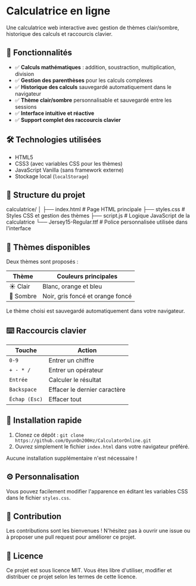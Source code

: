 # Calculatrice en ligne

Une calculatrice web interactive avec gestion de thèmes clair/sombre, historique des calculs et raccourcis clavier.

## 🚀 Fonctionnalités

- ✅ **Calculs mathématiques** : addition, soustraction, multiplication, division
- ✅ **Gestion des parenthèses** pour les calculs complexes
- ✅ **Historique des calculs** sauvegardé automatiquement dans le navigateur
- ✅ **Thème clair/sombre** personnalisable et sauvegardé entre les sessions
- ✅ **Interface intuitive et réactive**
- ✅ **Support complet des raccourcis clavier**

## 🛠️ Technologies utilisées

- HTML5
- CSS3 (avec variables CSS pour les thèmes)
- JavaScript Vanilla (sans framework externe)
- Stockage local (`localStorage`)

## 📁 Structure du projet

calculatrice/
│
├── index.html # Page HTML principale
├── styles.css # Styles CSS et gestion des thèmes
├── script.js # Logique JavaScript de la calculatrice
└── Jersey15-Regular.ttf # Police personnalisée utilisée dans l'interface



## 🎨 Thèmes disponibles

Deux thèmes sont proposés :

| Thème | Couleurs principales |
|-------|----------------------|
| ☀️ Clair | Blanc, orange et bleu |
| 🌙 Sombre | Noir, gris foncé et orange foncé |

Le thème choisi est sauvegardé automatiquement dans votre navigateur.

## ⌨️ Raccourcis clavier

| Touche          | Action                       |
|-----------------|------------------------------|
| `0-9`           | Entrer un chiffre            |
| `+ - * /`       | Entrer un opérateur          |
| `Entrée`        | Calculer le résultat         |
| `Backspace`     | Effacer le dernier caractère |
| `Échap (Esc)`   | Effacer tout                 |

## 🚦 Installation rapide

1. Clonez ce dépôt :
```git clone https://github.com/OyunOn200Hz/CalculatorOnline.git```
2. Ouvrez simplement le fichier `index.html` dans votre navigateur préféré.

Aucune installation supplémentaire n'est nécessaire !

## ⚙️ Personnalisation

Vous pouvez facilement modifier l'apparence en éditant les variables CSS dans le fichier `styles.css`.

## 🤝 Contribution

Les contributions sont les bienvenues ! N'hésitez pas à ouvrir une issue ou à proposer une pull request pour améliorer ce projet.

## 📜 Licence

Ce projet est sous licence MIT. Vous êtes libre d'utiliser, modifier et distribuer ce projet selon les termes de cette licence.

